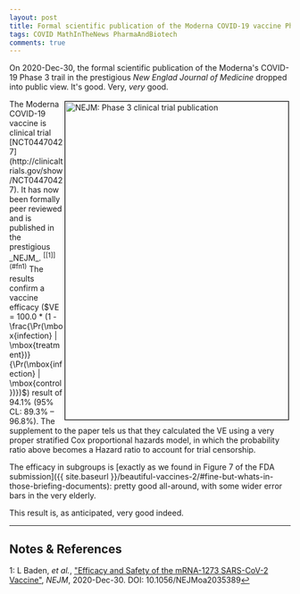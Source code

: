 ```yaml
---
layout: post
title: Formal scientific publication of the Moderna COVID-19 vaccine Phase 3 trial
tags: COVID MathInTheNews PharmaAndBiotech 
comments: true
---
```


On 2020-Dec-30, the formal scientific publication of the Moderna's COVID-19 Phase 3 trail
in the prestigious _New Englad Journal of Medicine_ dropped into public view.  It's good.
Very, _very_ good.  


<img src="{{ site.baseurl }}/images/2021-01-03-moderna-vaccine-publication-nejm.jpg" width="400" height="569" alt="NEJM: Phase 3 clinical trial publication" title="y" style="float: right; margin: 3px 3px 3px 3px; border: 1px solid #000000;"/>
The Moderna COVID-19 vaccine is clinical trial 
[NCT04470427](http://clinicaltrials.gov/show/NCT04470427).  It has now been formally peer
reviewed and is published in the prestigious _NEJM_. <sup id="fn1a">[[1]](#fn1)</sup>
The results confirm a vaccine efficacy ($VE = 100.0 * (1 - \frac{\Pr(\mbox{infection} | \mbox{treatment})}{\Pr(\mbox{infection} | \mbox{control})})$)
result of 94.1% (95% CL: 89.3% &ndash; 96.8%).  The supplement to
the paper tels us that they calculated the VE using a very proper stratified Cox
proportional hazards model, in which the probability ratio above becomes a Hazard ratio to
account for trial censorship.  

The efficacy in subgroups is [exactly as we found in Figure 7 of the FDA submission]({{ site.baseurl }}/beautiful-vaccines-2/#fine-but-whats-in-those-briefing-documents): 
pretty good all-around, with some wider error bars in the very elderly.  

This result is, as anticipated, very good indeed.  

---

## Notes &amp; References  

<!--
<sup id="fn1a">[[1]](#fn1)</sup>
<a id="fn1">1</a>: [↩](#fn1a)  
-->

<a id="fn1">1</a>: L Baden, _et al._, ["Efficacy and Safety of the mRNA-1273 SARS-CoV-2 Vaccine"](https://www.nejm.org/doi/10.1056/NEJMoa2035389), _NEJM_, 2020-Dec-30.  DOI: 10.1056/NEJMoa2035389[↩](#fn1a)  

